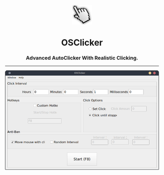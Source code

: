 <div align=center>
  <img src="src/images/icon.png">
  <h1>OSClicker</h1>
  <h3>Advanced AutoClicker With Realistic Clicking.</h3>
  <hr>
  <img src=".github/scr1.png">
</div>
